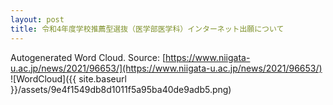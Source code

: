 ```yaml
---
layout: post
title: 令和4年度学校推薦型選抜（医学部医学科）インターネット出願について
---
```

Autogenerated Word Cloud.
Source\: [https://www.niigata-u.ac.jp/news/2021/96653/](https://www.niigata-u.ac.jp/news/2021/96653/)
![WordCloud]({{ site.baseurl }}/assets/9e4f1549db8d1011f5a95ba40de9adb5.png)